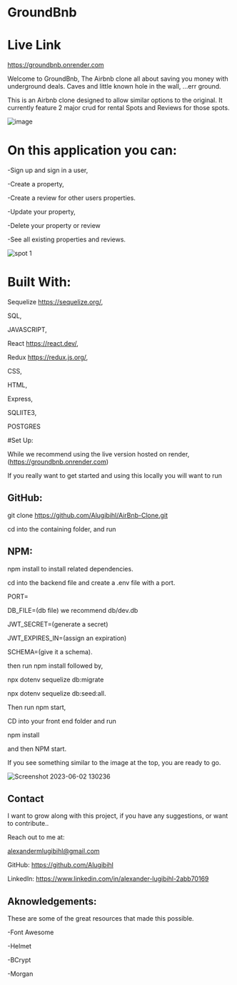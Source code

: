 # GroundBnb

# Live Link
https://groundbnb.onrender.com

Welcome to GroundBnb, The Airbnb clone all about saving you money with underground deals. Caves and little known hole in the wall, ...err ground.

This is an Airbnb clone designed to allow similar options to the original. It currently feature 2 major crud for rental Spots and Reviews for those spots.

![image](https://user-images.githubusercontent.com/111261195/232141810-3d3b3a86-0615-4304-98fa-1aa71bc0a8c9.png)

# On this application you can:

-Sign up and sign in a user,

-Create a property,

-Create a review for other users properties.

-Update your property,

-Delete your property or review

-See all existing properties and reviews.

![spot 1](https://github.com/Alugibihl/GroundBnb/assets/111261195/43d4a0dc-5dcc-49f6-8a85-16cdc9d22816)


# Built With:

Sequelize https://sequelize.org/,

SQL,

JAVASCRIPT,

React https://react.dev/,

Redux https://redux.js.org/,

CSS,

HTML,

Express,

SQLIITE3,

POSTGRES

#Set Up:

While we recommend using the live version hosted on render, (https://groundbnb.onrender.com)

If you really want to get started and using this locally you will want to run

## GitHub:

git clone https://github.com/Alugibihl/AirBnb-Clone.git

cd into the containing folder, and run

## NPM:

npm install to install related dependencies.

cd into the backend file and create a .env file with a port.

PORT=<your port>
  
DB_FILE=(db file) we recommend db/dev.db
  
JWT_SECRET=(generate a secret)
  
JWT_EXPIRES_IN=(assign an expiration)
  
SCHEMA=(give it a schema).
  
then run npm install followed by,
  
npx dotenv sequelize db:migrate
  
npx dotenv sequelize db:seed:all.
  
Then run npm start,

CD into your front end folder and run
  
npm install
  
and then NPM start.
  
If you see something similar to the image at the top, you are ready to go.

![Screenshot 2023-06-02 130236](https://github.com/Alugibihl/GroundBnb/assets/111261195/2ce3525d-4645-4c35-9fa6-1a9a1228a4fb)

  
## Contact

I want to grow along with this project, if you have any suggestions, or want to contribute..

Reach out to me at:

alexandermlugibihl@gmail.com
  
GitHub: https://github.com/Alugibihl

LinkedIn: https://www.linkedin.com/in/alexander-lugibihl-2abb70169

## Aknowledgements:

These are some of the great resources that made this possible.

-Font Awesome
  
-Helmet
  
-BCrypt
  
-Morgan
